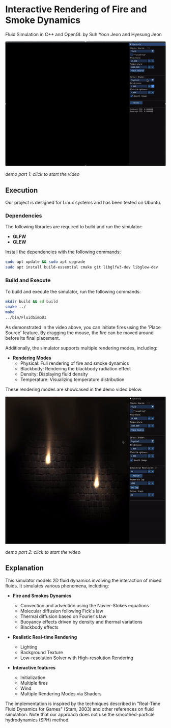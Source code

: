 # Interactive Rendering of Fire and Smoke Dynamics  
Fluid Simulation in C++ and OpenGL by Suh Yoon Jeon and Hyesung Jeon

![](init.gif)

*demo part 1: click to start the video*

## Execution

Our project is designed for Linux systems and has been tested on Ubuntu.

### Dependencies

The following libraries are required to build and run the simulator:

- **GLFW**  
- **GLEW**  

Install the dependencies with the following commands:

```bash
sudo apt update && sudo apt upgrade
sudo apt install build-essential cmake git libglfw3-dev libglew-dev
```

### Build and Execute

To build and execute the simulator, run the following commands:

```bash
mkdir build && cd build
cmake ../
make
../bin/FluidSimGUI
```

As demonstrated in the video above, you can initiate fires using the 'Place Source' feature. By dragging the mouse, the fire can be moved around before its final placement.

Additionally, the simulator supports multiple rendering modes, including:

* **Rendering Modes**
  * Physical: Full rendering of fire and smoke dynamics
  * Blackbody: Rendering the blackbody radiation effect
  * Density: Displaying fluid density
  * Temperature: Visualizing temperature distribution

These rendering modes are showcased in the demo video below.

<img src="render.gif" width="600" height="463"/>

*demo part 2: click to start the video*

## Explanation

This simulator models 2D fluid dynamics involving the interaction of mixed fluids. It simulates various phenomena, including:

* **Fire and Smokes Dynamics**
  * Convection and advection using the Navier-Stokes equations
  * Molecular diffusion following Fick's law
  * Thermal diffusion based on Fourier's law
  * Buoyancy effects driven by density and thermal variations
  * Blackbody effects
    
* **Realistic Real-time Rendering**
  * Lighting
  * Background Texture
  * Low-resolution Solver with High-resolution Rendering
  
* **Interactive features**
  * Initialization
  * Multiple fires
  * Wind
  * Multiple Rendering Modes via Shaders

The implementation is inspired by the techniques described in "Real-Time Fluid Dynamics for Games" (Stam, 2003) and other references on fluid simulation. Note that our approach does not use the smoothed-particle hydrodynamics (SPH) method.
